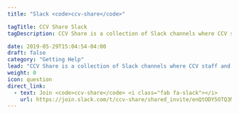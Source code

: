 ```yaml
---
title: "Slack <code>ccv-share</code>"

tagTitle: CCV Share Slack
tagDescription: CCV Share is a collection of Slack channels where CCV staff and the community will be available to discuss your questions!

date: 2019-05-29T15:04:54-04:00
draft: false
category: "Getting Help"
lead: "CCV Share is a collection of Slack channels where CCV staff and the community will be available to discuss your questions."
weight: 0
icon: question
direct_link:
  - text: Join <code>ccv-share</code> <i class="fab fa-slack"></i>
    url: https://join.slack.com/t/ccv-share/shared_invite/enQtODY5OTQ3MTk0ODU1LTM4OWQyZjVlYWRmY2QxNWEyZjQ0NzEwMmRlNTRlZjYyMjM1Y2U5MDU1ZGFmMmRhZWIzNjliYmQzYTBiMzY2NzU
---
```

